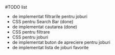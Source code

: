 #TODO list

- de implementat filtrarile pentru joburi
- CSS pentru Search Bar (done)
- de implementat cautarea (done)
- CSS pentru filtrare
- CSS pentru joburi
- de implementat buton de apreciere pentru joburi
- de implementat lista de joburi favorite
